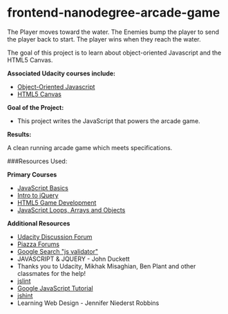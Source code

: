 frontend-nanodegree-arcade-game
===============================

The Player moves toward the water.
The Enemies bump the player to send the player back to start.
The player wins when they reach the water.

The goal of this project is to learn about object-oriented Javascript and the HTML5 Canvas.

**Associated Udacity courses include:**

* [Object-Oriented Javascript](https://www.udacity.com/course/ud015)
* [HTML5 Canvas](https://www.udacity.com/course/ud292)

**Goal of the Project:**

* This project writes the JavaScript that powers the arcade game.

**Results:**

A clean running arcade game which meets specifications.

###Resources Used:

**Primary Courses**

* [JavaScript Basics](https://www.udacity.com/course/viewer#!/c-ud804-nd)
* [Intro to jQuery](hhttps://www.udacity.com/course/viewer#!/c-ud245-nd)
* [HTML5 Game Development](https://www.udacity.com/course/viewer#!/c-cs255/l-52265917/e-130215279/m-129941630)
* [JavaScript Loops, Arrays and Objects](http://teamtreehouse.com/library/javascript-loops-arrays-and-objects)

**Additional Resources**

* [Udacity Discussion Forum](http://discussions.udacity.com/)
* [Piazza Forums](https://piazza.com/class/i36sqlrb9xu332)
* [Google Search "js validator"](https://www.google.com/webhp?sourceid=chrome-instant&ion=1&espv=2&ie=UTF-8#q=js+validator)
* JAVASCRIPT & JQUERY - John Duckett
* Thanks you to Udacity, Mikhak Misaghian, Ben Plant and other classmates for the help!
* [jslint](http://jslint.com/)
* [Google JavaScript Tutorial](https://developers.google.com/maps/documentation/javascript/tutorial)
* [jshint](http://jshint.com/)
* Learning Web Design - Jennifer Niederst Robbins

